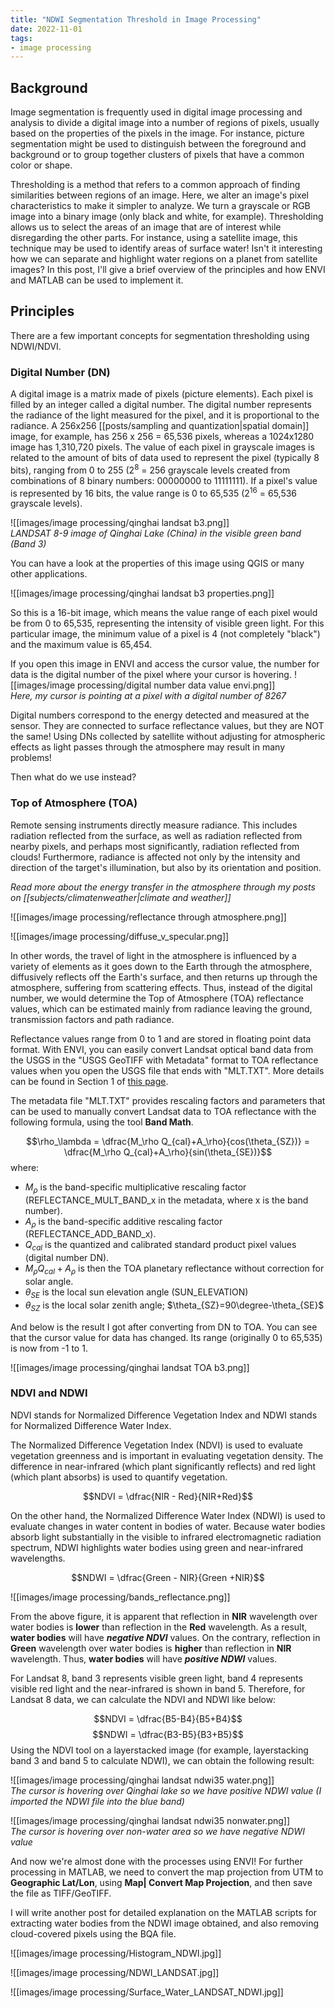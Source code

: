```yaml
---
title: "NDWI Segmentation Threshold in Image Processing"
date: 2022-11-01
tags:
- image processing
---
```


## Background

Image segmentation is frequently used in digital image processing and analysis to divide a digital image into a number of regions of pixels, usually based on the properties of the pixels in the image. For instance, picture segmentation might be used to distinguish between the foreground and background or to group together clusters of pixels that have a common color or shape.

Thresholding is a method that refers to a common approach of finding similarities between regions of an image. Here, we alter an image's pixel characteristics to make it simpler to analyze. We turn a grayscale or RGB image into a binary image (only black and white, for example). Thresholding allows us to select the areas of an image that are of interest while disregarding the other parts. For instance, using a satellite image, this technique may be used to identify areas of surface water! Isn't it interesting how we can separate and highlight water regions on a planet from satellite images? In this post, I'll give a brief overview of the principles and how ENVI and MATLAB can be used to implement it.

## Principles

There are a few important concepts for segmentation thresholding using NDWI/NDVI.

### Digital Number (DN)

A digital image is a matrix made of pixels (picture elements). Each pixel is filled by an integer called a digital number. The digital number represents the radiance of the light measured for the pixel, and it is proportional to the radiance. A 256x256 [[posts/sampling and quantization|spatial domain]] image, for example, has 256 x 256 = 65,536 pixels, whereas a 1024x1280 image has 1,310,720 pixels. The value of each pixel in grayscale images is related to the amount of bits of data used to represent the pixel (typically 8 bits), ranging from 0 to 255 (2<sup>8</sup> = 256 grayscale levels created from combinations of 8 binary numbers: 00000000 to 11111111). If a pixel's value is represented by 16 bits, the value range is 0 to 65,535 (2<sup>16</sup> = 65,536 grayscale levels).

![[images/image processing/qinghai landsat b3.png]] 
 <span class = "caption">  
<i>LANDSAT 8-9 image of Qinghai Lake (China) in the visible green band (Band 3)
</i>
</span>

You can have a look at the properties of this image using QGIS or many other applications.

![[images/image processing/qinghai landsat b3 properties.png]]

So this is a 16-bit image, which means the value range of each pixel would be from 0 to 65,535, representing the intensity of visible green light. For this particular image, the minimum value of a pixel is 4 (not completely "black") and the maximum value is 65,454.

If you open this image in ENVI and access the cursor value, the number for data is the digital number of the pixel where your cursor is hovering.
 ![[images/image processing/digital number data value envi.png]]
 <span class = "caption">  
<i>Here, my cursor is pointing at a pixel with a digital number of 8267
</i>
</span>

Digital numbers correspond to the energy detected and measured at the sensor. They are connected to surface reflectance values, but they are NOT the same! Using DNs collected by satellite without adjusting for atmospheric effects as light passes through the atmosphere may result in many problems!

Then what do we use instead?

### Top of Atmosphere (TOA)

Remote sensing instruments directly measure radiance. This includes radiation reflected from the surface, as well as radiation reflected from nearby pixels, and perhaps most significantly, radiation reflected from clouds! Furthermore, radiance is affected not only by the intensity and direction of the target's illumination, but also by its orientation and position.

*Read more about the energy transfer in the atmosphere through my posts on [[subjects/climatenweather|climate and weather]]*

![[images/image processing/reflectance through atmosphere.png]]

![[images/image processing/diffuse_v_specular.png]]

In other words, the travel of light in the atmosphere is influenced by a variety of elements as it goes down to the Earth through the atmosphere, diffusively reflects off the Earth's surface, and then returns up through the atmosphere, suffering from scattering effects. Thus, instead of the digital number, we would determine the Top of Atmosphere (TOA) reflectance values, which can be estimated mainly from radiance leaving the ground, transmission factors and path radiance.

Reflectance values range from 0 to 1 and are stored in floating point data format. With ENVI, you can easily convert Landsat optical band data from the USGS in the "USGS GeoTIFF with Metadata" format to TOA reflectance values when you open the USGS file that ends with "MLT.TXT". More details can be found in Section 1 of [this page](https://yceo.yale.edu/how-convert-landsat-dns-top-atmosphere-toa-reflectance?fbclid=IwAR0UbHmDqOGd6FrrCxYh7CcCTHtwFZ7u6wJhEyMscWnD3wUHrUHSWIYjFVo).

The metadata file "MLT.TXT"  provides rescaling factors and parameters that can be used to manually convert Landsat data to TOA reflectance with the following formula, using the tool **Band Math**.

$$\rho_\lambda = \dfrac{M_\rho Q_{cal}+A_\rho}{cos(\theta_{SZ})} = \dfrac{M_\rho Q_{cal}+A_\rho}{sin(\theta_{SE})}$$
where:
- $M_\rho$ is the band-specific multiplicative rescaling factor (REFLECTANCE_MULT_BAND_x in the metadata, where x is the band number).
- $A_\rho$ is the band-specific additive rescaling factor (REFLECTANCE_ADD_BAND_x).
- $Q_{cal}$ is the quantized and calibrated standard product pixel values (digital number DN).
- $M_\rho Q_{cal} + A_\rho$ is then the TOA planetary reflectance without correction for solar angle.
- $\theta_{SE}$ is the local sun elevation angle (SUN_ELEVATION)
- $\theta_{SZ}$ is the local solar zenith angle; $\theta_{SZ}=90\degree-\theta_{SE}$

And below is the result I got after converting from DN to TOA. You can see that the cursor value for data has changed. Its range (originally 0 to 65,535) is now from -1 to 1.

![[images/image processing/qinghai landsat TOA b3.png]]

### NDVI and NDWI

NDVI stands for Normalized Difference Vegetation Index and NDWI stands for Normalized Difference Water Index.

The Normalized Difference Vegetation Index (NDVI) is used to evaluate vegetation greenness and is important in evaluating vegetation density. The difference in near-infrared (which plant significantly reflects) and red light (which plant absorbs) is used to quantify vegetation.

$$NDVI = \dfrac{NIR - Red}{NIR+Red}$$

On the other hand, the Normalized Difference Water Index (NDWI) is used to evaluate changes in water content in bodies of water. Because water bodies absorb light substantially in the visible to infrared electromagnetic radiation spectrum, NDWI highlights water bodies using green and near-infrared wavelengths.

$$NDWI = \dfrac{Green - NIR}{Green +NIR}$$

![[images/image processing/bands_reflectance.png]]

From the above figure, it is apparent that reflection in **NIR** wavelength over water bodies is **lower** than reflection in the **Red** wavelength. As a result, **water bodies** will have ***negative NDVI*** values. On the contrary, reflection in **Green** wavelength over water bodies is **higher** than reflection in **NIR** wavelength. Thus, **water bodies** will have ***positive NDWI*** values.

For Landsat 8, band 3 represents visible green light, band 4 represents visible red light and the near-infrared is shown in band 5. Therefore, for Landsat 8 data, we can calculate the NDVI and NDWI like below:

$$NDVI = \dfrac{B5-B4}{B5+B4}$$
$$NDWI = \dfrac{B3-B5}{B3+B5}$$
Using the NDVI tool on a layerstacked image (for example, layerstacking band 3 and band 5 to calculate NDWI), we can obtain the following result:

![[images/image processing/qinghai landsat ndwi35 water.png]]
<span class="caption">  
<i>The cursor is hovering over Qinghai lake so we have positive NDWI value (I imported the NDWI file into the blue band)
</i>
</span>

![[images/image processing/qinghai landsat ndwi35 nonwater.png]]
 <span class="caption">  
<i>The cursor is hovering over non-water area so we have negative NDWI value
</i>
</span>

And now we're almost done with the processes using ENVI! For further processing in MATLAB, we need to convert the map projection from UTM to **Geographic Lat/Lon**, using **Map| Convert Map Projection**, and then save the file as TIFF/GeoTIFF.

I will write another post for detailed explanation on the MATLAB scripts for extracting water bodies from the NDWI image obtained, and also removing cloud-covered pixels using the BQA file.

![[images/image processing/Histogram_NDWI.jpg]]

![[images/image processing/NDWI_LANDSAT.jpg]]

![[images/image processing/Surface_Water_LANDSAT_NDWI.jpg]]
